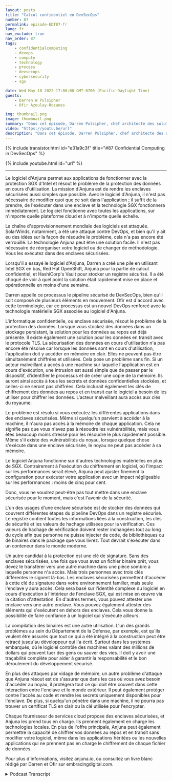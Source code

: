```yaml
---
layout: posts
title: "Calcul confidentiel en DevSecOps"
number: 87
permalink: episode-EDT87-fr
lang: fr
nav_exclude: true
nav_order: 87
tags:
    - confidentialcomputing
    - devops
    - compute
    - technology
    - process
    - devsecops
    - cybersecurity
    - sgx

date: Wed May 18 2022 17:00:00 GMT-0700 (Pacific Daylight Time)
guests:
    - Darren W Pulsipher
    - Ofir Azoulay-Rozanes

img: thumbnail.png
image: thumbnail.png
summary: "Dans cet épisode, Darren Pulsipher, chef architecte des solutions chez Intel, et Ofir Azoulay-Rozanes, directeur de la gestion des produits chez Anjuna, discutent des solutions d'Anjuna pour la confidentialité des données dans le cycle de vie DevOps."
video: "https://youtu.be/url"
description: "Dans cet épisode, Darren Pulsipher, chef architecte des solutions chez Intel, et Ofir Azoulay-Rozanes, directeur de la gestion des produits chez Anjuna, discutent des solutions d'Anjuna pour la confidentialité des données dans le cycle de vie DevOps."
---
```


<div>
{% include transistor.html id="e31a9c3f" title="#87 Confidential Computing in DevSecOps" %}

{% include youtube.html id="url" %}
</div>

---

Le logiciel d'Anjuna permet aux applications de fonctionner avec la protection SGX d'Intel et résout le problème de la protection des données en cours d'utilisation. La mission d'Anjuna est de rendre les enclaves sécurisées aussi simples que possible. Avec le logiciel d'Anjuna, il n'est pas nécessaire de modifier quoi que ce soit dans l'application ; il suffit de la prendre, de l'exécuter dans une enclave et la technologie SGX fonctionnera immédiatement. Le logiciel fonctionne avec toutes les applications, sur n'importe quelle plateforme cloud et à n'importe quelle échelle.

La chaîne d'approvisionnement mondiale des logiciels est attaquée. SolarWinds, notamment, a été une attaque contre DevOps, et bien qu'il y ait eu des idées sur la façon de résoudre le problème, cela n'a pas encore été verrouillé. La technologie Anjuna peut être une solution facile. Il n'est pas nécessaire de réorganiser votre logiciel ou de changer de méthodologie. Vous les exécutez dans des enclaves sécurisées.

Lorsqu'il a essayé le logiciel d'Anjuna, Darren a créé une pile en utilisant Intel SGX en bas, Red Hat OpenShift, Anjuna pour la partie de calcul confidentiel, et HashiCorp's Vault pour stocker un registre sécurisé. Il a été choqué de voir à quel point la solution était rapidement mise en place et opérationnelle en moins d'une semaine.

Darren appelle ce processus le pipeline sécurisé de DevSecOps, bien qu'il soit composé de plusieurs éléments en mouvement. Ofir est d'accord avec cette terminologie, car ce processus est un nouvel DevOps renforcé avec la technologie matérielle SGX associée au logiciel d'Anjuna.

L'informatique confidentielle, ou enclave sécurisée, résout le problème de la protection des données. Lorsque vous stockez des données dans un stockage persistant, la solution pour les données au repos est déjà présente. Il existe également une solution pour les données en transit avec le protocole TLS. La sécurisation des données en cours d'utilisation n'a pas encore été résolue car lorsque les données sont en cours d'utilisation, l'application doit y accéder en mémoire en clair. Elles ne peuvent pas être simultanément chiffrées et utilisées. Cela pose un problème sans fin. Si un acteur malveillant a accès à une machine sur laquelle l'application est en cours d'exécution, une intrusion est aussi simple que de passer par le dispositif, d'identifier le processus et de créer une copie de la mémoire. Ils auront ainsi accès à tous les secrets et données confidentielles stockées, et celles-ci ne seront pas chiffrées. Cela inclurait également les clés de chiffrement des données au repos et en transit car le logiciel a besoin de les utiliser pour chiffrer les données. L'acteur malveillant aura accès aux clés du royaume.

Le problème est résolu si vous exécutez les différentes applications dans des enclaves sécurisées. Même si quelqu'un parvient à accéder à la machine, il n'aura pas accès à la mémoire de chaque application. Cela ne signifie pas que vous n'avez pas à résoudre les vulnérabilités, mais vous êtes beaucoup moins stressé pour les résoudre le plus rapidement possible. Même s'il existe des vulnérabilités du noyau, lorsque quelque chose s'exécute dans une enclave sécurisée, le noyau ne peut pas accéder à sa mémoire.

Le logiciel Anjuna fonctionne sur d'autres technologies matérielles en plus de SGX. Contrairement à l'exécution du chiffrement en logiciel, où l'impact sur les performances serait élevé, Anjuna peut ajuster finement la configuration pour exécuter votre application avec un impact négligeable sur les performances : moins de cinq pour cent.

Donc, vous ne voudrez peut-être pas tout mettre dans une enclave sécurisée pour le moment, mais c'est l'avenir de la sécurité.

L'un des usages d'une enclave sécurisée est de stocker des données qui couvrent différentes étapes du pipeline DevOps dans un registre sécurisé. Le registre contient toutes les informations liées à la construction, les clés de sécurité et les valeurs de hachage utilisées pour la vérification. Ces valeurs de hachage de vérification doivent rester inchangées tout au long du cycle afin que personne ne puisse injecter de code, de bibliothèques ou de binaires dans le package que vous livrez. Tout devrait s'exécuter dans un conteneur dans le monde moderne.

Un autre candidat à la protection est une clé de signature. Sans des enclaves sécurisées, une fois que vous avez un fichier binaire prêt, vous devez le transférer vers une autre machine dans une pièce sombre à laquelle personne n'a accès. Mais trois personnes avec trois clés différentes le signent là-bas. Les enclaves sécurisées permettent d'accéder à cette clé de signature dans votre environnement familier, mais seule l'enclave y aura accès. Cela sera basé sur l'identité complexe du logiciel en cours d'exécution à l'intérieur de l'enclave SGX, qui est mise en œuvre via la citation d'attestation. En d'autres termes, vous pouvez attester une enclave vers une autre enclave. Vous pouvez également attester des éléments qui s'exécutent en dehors des enclaves. Cela vous donne la possibilité de faire confiance à un logiciel qui s'exécute ailleurs.

La compilation des binaires est une autre utilisation. L'un des grands problèmes au sein du Département de la Défense, par exemple, est qu'ils veulent être assurés que tout ce qui a été intégré à la construction peut être retracé jusqu'au développeur qui l'a écrit. Surtout dans les systèmes embarqués, où le logiciel contrôle des machines valant des millions de dollars qui peuvent tuer des gens ou sauver des vies. Il doit y avoir une traçabilité complète pour aider à garantir la responsabilité et le bon déroulement du développement sécurisé.

En plus des attaques par vidage de mémoire, un autre problème d'attaque que Anjuna résout est de s'assurer que dans les cas où vous avez besoin d'accéder au noyau, il protégera tout ce qui doit être couvert dans cette interaction entre l'enclave et le monde extérieur. Il peut également protéger contre l'accès au code et rendre les secrets uniquement disponibles pour l'enclave. De plus, si quelqu'un pénètre dans une machine, il ne pourra pas trouver un certificat TLS en clair ou la clé utilisée pour l'encrypter.

Chaque fournisseur de services cloud propose des enclaves sécurisées, et Anjuna les prend tous en charge. Ils prennent également en charge les technologies locales. En plus de l'offre principale, Anjuna peut également permettre la capacité de chiffrer vos données au repos et en transit sans modifier votre logiciel, même dans les applications héritées ou les nouvelles applications qui ne prennent pas en charge le chiffrement de chaque fichier de données.

Pour plus d'informations, visitez anjuna.io, ou consultez un livre blanc rédigé par Darren et Ofir sur embracingdigital.com.



<details>
<summary> Podcast Transcript </summary>

<p></p>

</details>
